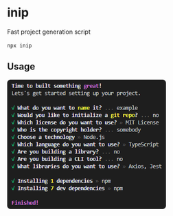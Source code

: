# inip

Fast project generation script

`npx inip`

## Usage

![screenshot](https://github.com/ginnyTheCat/inip/raw/master/media/screenshot.png)

